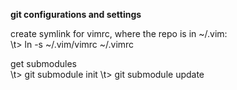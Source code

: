 <b>git configurations and settings</b>
<p>
create symlink for vimrc, where the repo is in ~/.vim:
<br>
\t> ln -s ~/.vim/vimrc ~/.vimrc 
<p>
get submodules
<br>
\t> git submodule init
\t> git submodule update
